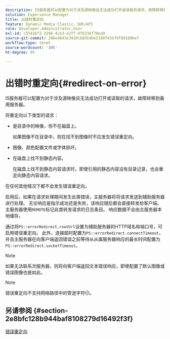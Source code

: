 ```yaml
---
description: IS服务器可以配置为对于涉及源映像且无法成功打开或读取的请求，故障转移到备用服务器。
solution: Experience Manager
title: 出错时重定向
feature: Dynamic Media Classic，SDK/API
role: Developer,Administrator,User
exl-id: c5541bf3-3296-4ce3-a2ff-9f6336f78ea9
source-git-commit: 206e4643e3926cb85b4be2189743578f88180be7
workflow-type: tm+mt
source-wordcount: '305'
ht-degree: 0%

---
```


# 出错时重定向{#redirect-on-error}

IS服务器可以配置为对于涉及源映像且无法成功打开或读取的请求，故障转移到备用服务器。

将重定向以下类型的请求：

* 是目录中的映像，但不在磁盘上。

   如果图像不在目录中，则在找不到图像时不应发生错误重定向。

* 图像、颜色配置文件或字体损坏。
* 在磁盘上找不到静态内容。

   在磁盘上找不到静态内容请求时，即使引用的静态内容没有目录记录，也会重定向静态内容请求。

在任何其他情况下都不会发生错误重定向。

启用后，如果在请求处理期间发生此类错误，主服务器将将请求发送到辅助服务器进行处理。 无论响应是指示成功还是失败，该响应随后都会直接转发给客户端。 主服务器使用`REMOTE`标记此类转发请求的日志条目。 响应数据不会由主服务器本地缓存。

通过将`PS::errorRedirect.rootUrl`设置为辅助服务器的HTTP域名和端口号，可启用错误重定向。 此外，连接超时配置为`PS::errorRedirect.connectTimeout`，并且主服务器在向客户端返回错误之前等待从从属服务器响应的最长时间配置为`PS::errorRedirect.socketTimeout`。

>[!NOTE]
>
>如果无法联系次服务器，则将向客户端返回文本错误响应，即使配置了默认图像或错误图像也是如此。

>[!NOTE]
>
>错误重定向不支持网络路径中的管道字符(|)。

## 另请参阅 {#section-2e8bfc128b944baf8108279d16492f3f}

[错误重定向](../../../is-api/image-serving-api-ref/c-configuration-and-administration/c-server-settings/r-error-redirection.md#reference-268b1bf6ce1b44bb979727c6f5daf1ac)

